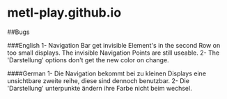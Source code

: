# metl-play.github.io

##Bugs

###English
1- Navigation Bar get invisible Element's in the second Row on too small displays. The invisible Navigation Points are still useable.
2- The 'Darstellung' options don't get the new color on change.

####German
1- Die Navigation bekommt bei zu kleinen Displays eine unsichtbare zweite reihe, diese sind dennoch benutzbar.
2- Die 'Darstellung' unterpunkte ändern ihre Farbe nicht beim wechsel.

